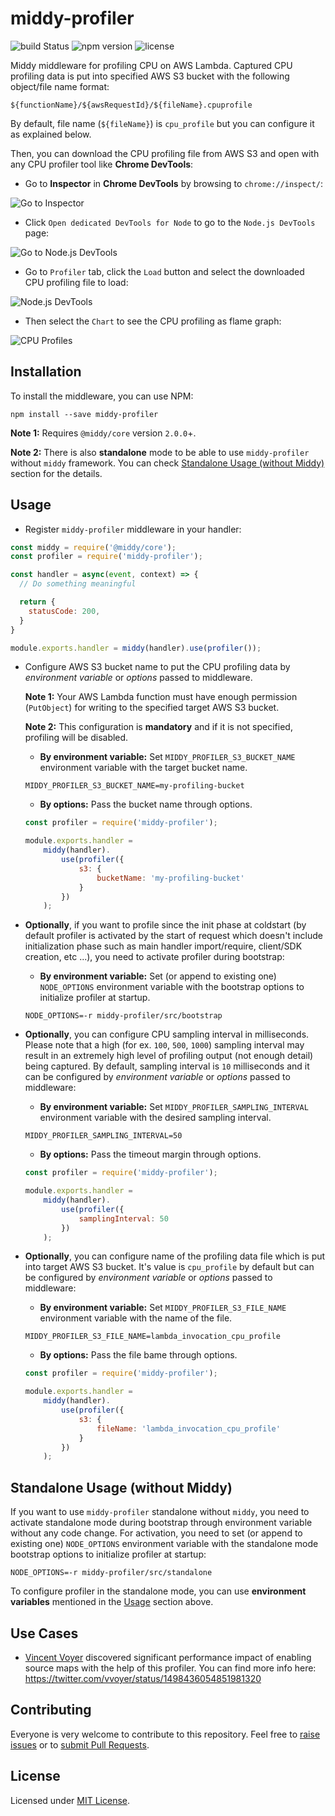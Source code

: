 # middy-profiler

![build Status](https://github.com/serkan-ozal/middy-profiler/actions/workflows/build.yml/badge.svg)
![npm version](https://badge.fury.io/js/middy-profiler.svg)
![license](https://img.shields.io/badge/license-MIT-blue)

Middy middleware for profiling CPU on AWS Lambda.
Captured CPU profiling data is put into specified AWS S3 bucket with the following object/file name format:
```
${functionName}/${awsRequestId}/${fileName}.cpuprofile
```
By default, file name (`${fileName}`) is `cpu_profile` but you can configure it as explained below.

Then, you can download the CPU profiling file from AWS S3 and open with any CPU profiler tool like **Chrome DevTools**:

- Go to **Inspector** in **Chrome DevTools** by browsing to `chrome://inspect/`:

![Go to Inspector](./assets/01-go-to-inspector.png)

- Click `Open dedicated DevTools for Node` to go to the `Node.js DevTools` page:

![Go to Node.js DevTools](./assets/02-go-to-node-devtools.png)

- Go to `Profiler` tab, click the `Load` button and select the downloaded CPU profiling file to load:

![Node.js DevTools](./assets/03-node-devtools.png)

- Then select the `Chart` to see the CPU profiling as flame graph:

![CPU Profiles](./assets/04-cpu-profiles.png)
 
## Installation

To install the middleware, you can use NPM:

```
npm install --save middy-profiler
```

**Note 1:** Requires `@middy/core` version `2.0.0`+. 

**Note 2:** There is also **standalone** mode to be able to use `middy-profiler` without `middy` framework. You can check [Standalone Usage (without Middy)](#standalone-usage-without-middy) section for the details.


## Usage

* Register `middy-profiler` middleware in your handler:
```javascript
const middy = require('@middy/core');
const profiler = require('middy-profiler');

const handler = async(event, context) => {
  // Do something meaningful

  return {
    statusCode: 200,
  }
}

module.exports.handler = middy(handler).use(profiler());
```

* Configure AWS S3 bucket name to put the CPU profiling data 
by *environment variable* or *options* passed to middleware. 

  **Note 1:** Your AWS Lambda function must have enough permission (`PutObject`) for writing to the specified target AWS S3 bucket. 

  **Note 2:** This configuration is **mandatory** and if it is not specified, profiling will be disabled.

  - **By environment variable:**
  Set `MIDDY_PROFILER_S3_BUCKET_NAME` environment variable with the target bucket name.
  ```
  MIDDY_PROFILER_S3_BUCKET_NAME=my-profiling-bucket
  ```  

  - **By options:**
  Pass the bucket name through options.
  ```javascript
  const profiler = require('middy-profiler');

  module.exports.handler = 
      middy(handler).
          use(profiler({
              s3: { 
                  bucketName: 'my-profiling-bucket'
              }
          })
      );
  ```
  
* **Optionally**, if you want to profile since the init phase at coldstart (by default profiler is activated by the start of request which doesn't include initialization phase such as main handler import/require, client/SDK creation, etc ...), you need to activate profiler during bootstrap:

  - **By environment variable:**
  Set (or append to existing one) `NODE_OPTIONS` environment variable with the bootstrap options to initialize profiler at startup.
  ```
  NODE_OPTIONS=-r middy-profiler/src/bootstrap
  ```  

* **Optionally**, you can configure CPU sampling interval in milliseconds. 
Please note that a high (for ex. `100`, `500`, `1000`) sampling interval may result in an extremely high level of profiling output (not enough detail) being captured.
By default, sampling interval is `10` milliseconds and 
it can be configured by *environment variable* or *options* passed to middleware:

  - **By environment variable:**
  Set `MIDDY_PROFILER_SAMPLING_INTERVAL` environment variable with the desired sampling interval.
  ```
  MIDDY_PROFILER_SAMPLING_INTERVAL=50
  ```  

  - **By options:**
  Pass the timeout margin through options.
  ```javascript
  const profiler = require('middy-profiler');

  module.exports.handler = 
      middy(handler).
          use(profiler({
              samplingInterval: 50
          })
      );
  ```
  
* **Optionally**, you can configure name of the profiling data file which is put into target AWS S3 bucket.
It's value is `cpu_profile` by default but can be configured by *environment variable* or *options* passed to middleware:

  - **By environment variable:**
  Set `MIDDY_PROFILER_S3_FILE_NAME` environment variable with the name of the file.
  ```
  MIDDY_PROFILER_S3_FILE_NAME=lambda_invocation_cpu_profile
  ```  

  - **By options:**
  Pass the file bame through options.
  ```javascript
  const profiler = require('middy-profiler');

  module.exports.handler = 
      middy(handler).
          use(profiler({
              s3: { 
                  fileName: 'lambda_invocation_cpu_profile'
              }
          })
      );
  ```

## Standalone Usage (without Middy)

If you want to use `middy-profiler` standalone without `middy`, you need to activate standalone mode during bootstrap through environment variable without any code change. For activation, you need to set (or append to existing one) `NODE_OPTIONS` environment variable with the standalone mode bootstrap options to initialize profiler at startup:
  ```
  NODE_OPTIONS=-r middy-profiler/src/standalone
  ```  
  
To configure profiler in the standalone mode, you can use **environment variables** mentioned in the [Usage](#usage) section above.  

## Use Cases

- [Vincent Voyer](https://twitter.com/vvoyer) discovered significant performance impact of enabling source maps with the help of this profiler. You can find more info here: https://twitter.com/vvoyer/status/1498436054851981320


## Contributing

Everyone is very welcome to contribute to this repository. 
Feel free to [raise issues](https://github.com/serkan-ozal/middy-profiler/issues) 
or to [submit Pull Requests](https://github.com/serkan-ozal/middy-profiler/pulls).


## License

Licensed under [MIT License](LICENSE).
